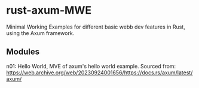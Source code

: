 # rust-axum-MWE
Minimal Working Examples for different basic webb dev features in Rust, using the Axum framework.

## Modules
n01: Hello World, MVE of axum's hello world example.
Sourced from: https://web.archive.org/web/20230924001656/https://docs.rs/axum/latest/axum/